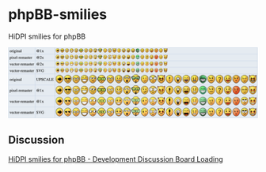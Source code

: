 # phpBB-smilies
HiDPI smilies for phpBB

![smilies](index.png)


## Discussion

[HiDPI smilies for phpBB - Development Discussion Board Loading](https://area51.phpbb.com/phpBB/viewtopic.php?t=86200)
